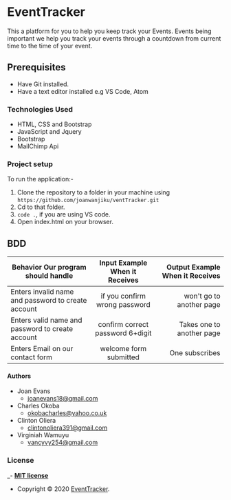 # EventTracker
This a platform for you to help you keep track your Events. Events being important we help you track your events through a countdown from current time to the time of your event.

## Prerequisites
- Have Git installed.
- Have a text editor installed e.g VS Code, Atom
### Technologies Used
- HTML, CSS and Bootstrap
- JavaScript and Jquery
- Bootstrap
- MailChimp Api

### Project setup
To run the application:-
1. Clone the repository to a folder in your machine using `https://github.com/joanwanjiku/ventTracker.git`
2. Cd to that folder.
3. `code .`, if you are using VS code.
4. Open index.html on your browser.

## BDD
| Behavior Our program should handle        | Input Example When it Receives           | Output Example When it Receives  |
| ------------- |:-------------:| -----:|
|  Enters invalid name and password to create account      | if you confirm wrong password | won't go to another page |
| Enters valid  name and password to create account      | confirm correct password 6+digit      |  Takes one to another page |
| Enters Email on our contact form | welcome form submitted       |    One subscribes |



#### Authors
- Joan Evans
    - joanevans18@gmail.com
- Charles Okoba
    - okobacharles@yahoo.co.uk
- Clinton Oliera
    - clintonoliera391@gmail.com
- Virginiah Wamuyu
    - vancyvy254@gmail.com


### License
_- **[MIT license](http://opensource.org/licenses/mit-license.php)**
- Copyright &copy; 2020 <a href="#" target="_blank">EventTracker</a>.